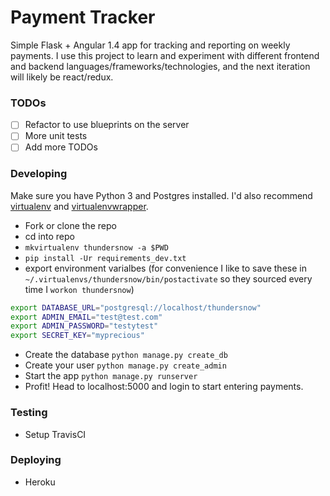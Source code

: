 # Payment Tracker

Simple Flask + Angular 1.4 app for tracking and reporting on weekly payments. I use this project to learn and experiment with different frontend and backend languages/frameworks/technologies, and the next iteration will likely be react/redux.

### TODOs
- [ ] Refactor to use blueprints on the server
- [ ] More unit tests
- [ ] Add more TODOs

### Developing

Make sure you have Python 3 and Postgres installed. I'd also recommend [virtualenv]() and [virtualenvwrapper]().

- Fork or clone the repo
- cd into repo
- `mkvirtualenv thundersnow -a $PWD`
- `pip install -Ur requirements_dev.txt`
- export environment varialbes (for convenience I like to save these in `~/.virtualenvs/thundersnow/bin/postactivate` so they sourced every time I `workon thundersnow`)

```bash
export DATABASE_URL="postgresql://localhost/thundersnow"
export ADMIN_EMAIL="test@test.com"
export ADMIN_PASSWORD="testytest"
export SECRET_KEY="myprecious"
```

- Create the database `python manage.py create_db`
- Create your user `python manage.py create_admin`
- Start the app `python manage.py runserver`
- Profit! Head to localhost:5000 and login to start entering payments.

### Testing

- Setup TravisCI

### Deploying

- Heroku
